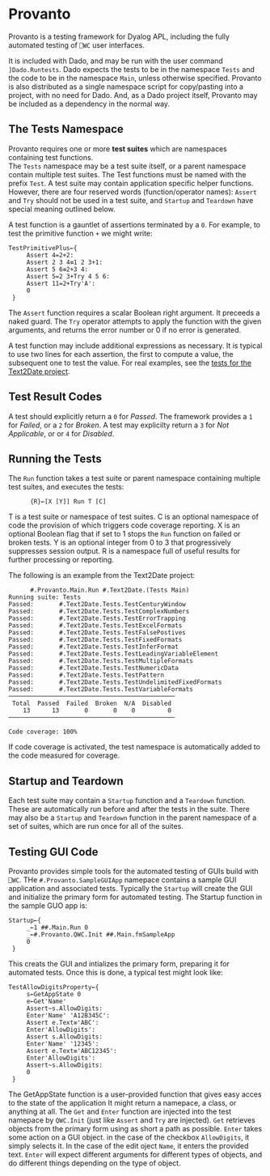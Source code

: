 # Provanto
Provanto is a testing framework for Dyalog APL, including the fully automated testing of
`⎕WC` user interfaces.

It is included with Dado, and may be run with the user command `]Dado.Runtests`. Dado expects the tests
to be in the namespace `Tests` and the code to be in the namespace `Main`, unless otherwise specified.
Provanto is also distributed as a single namespace script for copy/pasting into a project, with no need for
Dado. And, as a Dado project itself, Provanto may be included as a dependency in the normal way. 

## The Tests Namespace
Provanto requires one or more **test suites** which are namespaces containing test functions.  
The `Tests` namespace may be a test suite itself, or a parent namespace contain multiple test suites.
The Test functions must be named with the prefix `Test`.
A test suite may contain application specific helper functions. However, there are four reserved words
(function/operator names): `Assert` and `Try` should not be used in a test suite,
and  `Startup` and `Teardown` have special meaning outlined below.

A test function is a gauntlet of assertions terminated by a `0`. For example, to test the primitive
function `+` we might write:

~~~
TestPrimitivePlus←{
     Assert 4=2+2:
     Assert 2 3 4≡1 2 3+1:
     Assert 5 6≡2+3 4:
     Assert 5=2 3+Try 4 5 6:
     Assert 11=2+Try'A':
     0
 }
~~~

The `Assert` function requires a scalar Boolean right argument. It preceeds a naked guard. 
The `Try` operator attempts to apply
the function with the given arguments, and returns the error number or 0 if no error is generated.

A test function may include additional expressions as necessary. It is typical to use two lines
for each assertion, the first to compute a value, the subsequent one to test the value.
For real examples, see the [tests for the Text2Date project](https://github.com/the-carlisle-group/Text2Date/tree/master/APLSource/Tests).

## Test Result Codes
A test should explicitly return a `0` for *Passed*.
The framework provides a `1` for *Failed*, or a `2` for *Broken*.
A test may explicilty return a `3` for *Not Applicable*, or or `4` for *Disabled*.

## Running the Tests
The `Run` function takes a test suite or parent namespace containing multiple test suites, and executes the tests:

~~~
      {R}←[X [Y]] Run T [C] 
~~~

T is a test suite or namespace of test suites. C is an optional namespace of code
the provision of which triggers code coverage reporting.
X is an optional Boolean flag that if set to 1 stops
the `Run` function on failed or broken tests. Y is an optional integer from 0 to 3 that progressively suppresses session output. R is a namespace full of useful results for further processing or reporting.

The following is an example from the Text2Date project:

~~~
      #.Provanto.Main.Run #.Text2Date.(Tests Main)
Running suite: Tests
Passed:       #.Text2Date.Tests.TestCenturyWindow
Passed:       #.Text2Date.Tests.TestComplexNumbers
Passed:       #.Text2Date.Tests.TestErrorTrapping
Passed:       #.Text2Date.Tests.TestExcelFormats
Passed:       #.Text2Date.Tests.TestFalsePostives
Passed:       #.Text2Date.Tests.TestFixedFormats
Passed:       #.Text2Date.Tests.TestInferFormat
Passed:       #.Text2Date.Tests.TestLeadingVariableElement
Passed:       #.Text2Date.Tests.TestMultipleFormats
Passed:       #.Text2Date.Tests.TestNumericData
Passed:       #.Text2Date.Tests.TestPattern
Passed:       #.Text2Date.Tests.TestUndelimitedFixedFormats
Passed:       #.Text2Date.Tests.TestVariableFormats
──────────────────────────────────────────────
 Total  Passed  Failed  Broken  N/A  Disabled 
    13      13       0       0    0         0 
──────────────────────────────────────────────

Code coverage: 100%
~~~

If code coverage is activated, the test namespace is automatically added to
the code measured for coverage.

## Startup and Teardown
Each test suite may contain a `Startup` function and a `Teardown` function. These are automatically run before and after the tests in the suite.
There may also be a `Startup` and `Teardown` function in the parent namespace of a set of suites, which are run once for all of the suites. 

## Testing GUI Code
Provanto provides simple tools for the automated testing of GUIs build with `⎕WC`.
THe `#.Provanto.SampleGUIApp` namepace contains a sample GUI application and associated tests.
Typically the `Startup` will create the GUI and initialize the primary form for automated testing.
The Startup function in the sample GUO app is:

~~~
Startup←{
     _←1 ##.Main.Run 0
     _←#.Provanto.QWC.Init ##.Main.fmSampleApp
     0
 }
~~~

This creats the GUI and intializes the primary form, preparing it for automated tests.
Once this is done, a typical test might look like:

~~~
TestAllowDigitsProperty←{
     s←GetAppState 0
     e←Get'Name'
     Assert~s.AllowDigits:
     Enter'Name' 'A12B345C':
     Assert e.Text≡'ABC':
     Enter'AllowDigits':
     Assert s.AllowDigits:
     Enter'Name' '12345':
     Assert e.Text≡'ABC12345':
     Enter'AllowDigits':
     Assert~s.AllowDigits:
     0
 }
~~~

The GetAppState function is a user-provided function that gives easy acces to the state of the application
It might return a namepace, a class, or anything at all. The `Get` and `Enter` function are injected into 
the test namepace by `QWC.Init` (just like `Assert` and `Try` are injected). `Get` retrieves objects from the
primary form using as short a path as possible. `Enter` takes some action on a GUI object. in the case
of the checkbox `AllowDigits`, it simply selects it. In the case of the edit oject `Name`, it enters the provided
text. `Enter` will expect different arguments for different types of objects, and do different things depending 
on the type of object.

